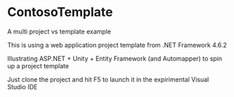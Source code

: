 # ContosoTemplate
A multi project vs template example

This is using a web application project template from .NET Framework 4.6.2

Illustrating ASP.NET + Unity + Entity Framework (and Automapper) to spin up a project template

Just clone the project and hit F5 to launch it in the expirimental Visual Studio IDE

